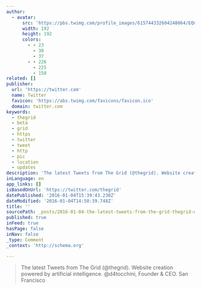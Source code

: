 ```yaml
---
author:
  - avatar:
      src: 'https://pbs.twimg.com/profile_images/615744332604248064/EQCa2hAy_400x400.jpg'
      width: 192
      height: 192
      colors:
        - - 23
          - 30
          - 37
        - - 226
          - 225
          - 158
related: []
publisher:
  url: 'https://twitter.com'
  name: Twitter
  favicon: 'https://abs.twimg.com/favicons/favicon.ico'
  domain: twitter.com
keywords:
  - thegrid
  - beta
  - grid
  - https
  - twitter
  - tweet
  - http
  - pic
  - location
  - updates
description: 'The latest Tweets from The Grid (@thegrid). Website creation powered by artificial intelligence. @d4tocchini, Founder & CEO. San Francisco'
inLanguage: en
app_links: []
isBasedOnUrl: 'https://twitter.com/thegrid'
datePublished: '2016-01-04T15:39:43.230Z'
dateModified: '2016-01-04T14:50:39.748Z'
title: ''
sourcePath: _posts/2016-01-04-the-latest-tweets-from-the-grid-thegrid-website-creation.md
published: true
inFeed: true
hasPage: false
inNav: false
_type: Comment
_context: 'http://schema.org'

---
```

> The latest Tweets from The Grid &lpar;&commat;thegrid&rpar;&period; Website creation powered by artificial intelligence&period; &commat;d4tocchini&comma; Founder & CEO&period; San Francisco